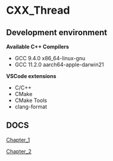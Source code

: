 # CXX_Thread

## Development environment

**Available C++ Compilers**

- GCC 9.4.0 x86_64-linux-gnu
- GCC 11.2.0 aarch64-apple-darwin21

**VSCode extensions**

- C/C++
- CMake
- CMake Tools
- clang-format

## DOCS

[Chapter_1](./docs/chapter_1.md)

[Chapter_2](./docs/chapter_2.md)